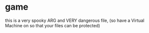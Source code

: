 # game
this is a very spooky ARG and VERY dangerous file, 
(so have a Virtual Machine on so that your files can be protected)
